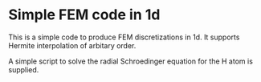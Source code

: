 # Simple FEM code in 1d

This is a simple code to produce FEM discretizations in 1d. It supports Hermite interpolation of arbitary order.

A simple script to solve the radial Schroedinger equation for the H atom is supplied.

